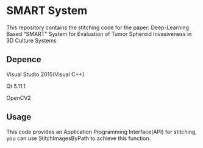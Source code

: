 # SMART System
This repository contains the stitching code for the paper:
Deep-Learning Based “SMART” System for Evaluation of Tumor Spheroid Invasiveness in 3D Culture Systems

## Depence

Visual Studio 2015(Visual C++)

Qt 5.11.1

OpenCV2

## Usage

This code provides an Application Programming Interface(API) for stitching, you can use StitchImagesByPath to achieve this function.

